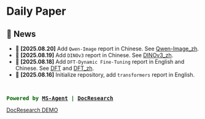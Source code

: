 # Daily Paper

## 🎉 News
- 🚀 **[2025.08.20]** Add `Qwen-Image` report in Chinese. See [Qwen-Image_zh](Qwen-Image_Tech_Report/report.md).
- 🚀 **[2025.08.19]** Add `DINOv3` report in Chinese. See [DINOv3_zh](DINOv3_zh/report.md).
- 🚀 **[2025.08.18]** Add `DFT-Dynamic Fine-Tuning` report in English and Chinese. See [DFT](dft_dynamic_fine_tuning/report.md) and [DFT_zh](dft_dynamic_fine_tuning_zh/report.md).
- 🚀 **[2025.08.16]** Initialize repository, add `transformers` report in English.


<br>


<span style="color: darkgreen; font-weight: bold; font-family: monospace;">Powered by [MS-Agent](https://github.com/modelscope/ms-agent) | [DocResearch](https://github.com/modelscope/ms-agent/blob/main/projects/doc_research/README.md)</span>
<br>

[DocResearch DEMO](https://modelscope.cn/studios/ms-agent/DocResearch)

